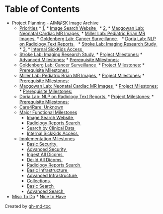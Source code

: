 
Table of Contents
=================

   * [Project Planning - AIM@SK Image Archive](#project-planning---aimsk-image-archive)
      * [Priorities](#priorities)
            * [1.](#1)
               * [Image Search Website <a href="https://camo.githubusercontent.com/0dbcd37469387f628e23db99e993b588f72150da/68747470733a2f2f696d672e736869656c64732e696f2f62616467652f457069632d496d6167655f5365617263682d626c756576696f6c65742e737667" target="_blank" rel="nofollow"><img src="https://camo.githubusercontent.com/0dbcd37469387f628e23db99e993b588f72150da/68747470733a2f2f696d672e736869656c64732e696f2f62616467652f457069632d496d6167655f5365617263682d626c756576696f6c65742e737667" alt="" data-canonical-src="https://img.shields.io/badge/Epic-Image_Search-blueviolet.svg" style="max-width:100\x;"></a> <a href="https://camo.githubusercontent.com/a8721d6193cc3fa8058575fde3772a6c6f891062/68747470733a2f2f696d672e736869656c64732e696f2f62616467652f5765656b732d332d6666363462392e737667" target="_blank" rel="nofollow"><img src="https://camo.githubusercontent.com/a8721d6193cc3fa8058575fde3772a6c6f891062/68747470733a2f2f696d672e736869656c64732e696f2f62616467652f5765656b732d332d6666363462392e737667" alt="" data-canonical-src="https://img.shields.io/badge/Weeks-3-ff64b9.svg" style="max-width:100\x;"></a>](#image-search-website--)
            * [2.](#2)
               * [Macgowan Lab: Neonatal Cardiac MR Images <a href="https://camo.githubusercontent.com/a8721d6193cc3fa8058575fde3772a6c6f891062/68747470733a2f2f696d672e736869656c64732e696f2f62616467652f5765656b732d332d6666363462392e737667" target="_blank" rel="nofollow"><img src="https://camo.githubusercontent.com/a8721d6193cc3fa8058575fde3772a6c6f891062/68747470733a2f2f696d672e736869656c64732e696f2f62616467652f5765656b732d332d6666363462392e737667" alt="" data-canonical-src="https://img.shields.io/badge/Weeks-3-ff64b9.svg" style="max-width:100\x;"></a>](#macgowan-lab-neonatal-cardiac-mr-images-)
               * [Miller Lab: Pediatric Brian MR Images <a href="https://camo.githubusercontent.com/a8721d6193cc3fa8058575fde3772a6c6f891062/68747470733a2f2f696d672e736869656c64732e696f2f62616467652f5765656b732d332d6666363462392e737667" target="_blank" rel="nofollow"><img src="https://camo.githubusercontent.com/a8721d6193cc3fa8058575fde3772a6c6f891062/68747470733a2f2f696d672e736869656c64732e696f2f62616467652f5765656b732d332d6666363462392e737667" alt="" data-canonical-src="https://img.shields.io/badge/Weeks-3-ff64b9.svg" style="max-width:100\x;"></a>](#miller-lab-pediatric-brian-mr-images-)
               * [Goldenberg Lab: Cancer Surveillance <a href="https://camo.githubusercontent.com/a8721d6193cc3fa8058575fde3772a6c6f891062/68747470733a2f2f696d672e736869656c64732e696f2f62616467652f5765656b732d332d6666363462392e737667" target="_blank" rel="nofollow"><img src="https://camo.githubusercontent.com/a8721d6193cc3fa8058575fde3772a6c6f891062/68747470733a2f2f696d672e736869656c64732e696f2f62616467652f5765656b732d332d6666363462392e737667" alt="" data-canonical-src="https://img.shields.io/badge/Weeks-3-ff64b9.svg" style="max-width:100\x;"></a> <a href="https://camo.githubusercontent.com/be5eafdd7dd20fb6635b30701ac25ab2c992639d/68747470733a2f2f696d672e736869656c64732e696f2f62616467652f457069632d5265706f7274735f5365617263682d626c756576696f6c65742e737667" target="_blank" rel="nofollow"><img src="https://camo.githubusercontent.com/be5eafdd7dd20fb6635b30701ac25ab2c992639d/68747470733a2f2f696d672e736869656c64732e696f2f62616467652f457069632d5265706f7274735f5365617263682d626c756576696f6c65742e737667" alt="" data-canonical-src="https://img.shields.io/badge/Epic-Reports_Search-blueviolet.svg" style="max-width:100\x;"></a> <a href="https://camo.githubusercontent.com/e7828f87ebd4a705a4bf12ecdae217a1336a2c11/68747470733a2f2f696d672e736869656c64732e696f2f62616467652f5765656b732d322d6666363462392e737667" target="_blank" rel="nofollow"><img src="https://camo.githubusercontent.com/e7828f87ebd4a705a4bf12ecdae217a1336a2c11/68747470733a2f2f696d672e736869656c64732e696f2f62616467652f5765656b732d322d6666363462392e737667" alt="" data-canonical-src="https://img.shields.io/badge/Weeks-2-ff64b9.svg" style="max-width:100\x;"></a>](#goldenberg-lab-cancer-surveillance---)
               * [Doria Lab: NLP on Radiology Text Reports <a href="https://camo.githubusercontent.com/a8721d6193cc3fa8058575fde3772a6c6f891062/68747470733a2f2f696d672e736869656c64732e696f2f62616467652f5765656b732d332d6666363462392e737667" target="_blank" rel="nofollow"><img src="https://camo.githubusercontent.com/a8721d6193cc3fa8058575fde3772a6c6f891062/68747470733a2f2f696d672e736869656c64732e696f2f62616467652f5765656b732d332d6666363462392e737667" alt="" data-canonical-src="https://img.shields.io/badge/Weeks-3-ff64b9.svg" style="max-width:100\x;"></a> <a href="https://camo.githubusercontent.com/be5eafdd7dd20fb6635b30701ac25ab2c992639d/68747470733a2f2f696d672e736869656c64732e696f2f62616467652f457069632d5265706f7274735f5365617263682d626c756576696f6c65742e737667" target="_blank" rel="nofollow"><img src="https://camo.githubusercontent.com/be5eafdd7dd20fb6635b30701ac25ab2c992639d/68747470733a2f2f696d672e736869656c64732e696f2f62616467652f457069632d5265706f7274735f5365617263682d626c756576696f6c65742e737667" alt="" data-canonical-src="https://img.shields.io/badge/Epic-Reports_Search-blueviolet.svg" style="max-width:100\x;"></a> <a href="https://camo.githubusercontent.com/e7828f87ebd4a705a4bf12ecdae217a1336a2c11/68747470733a2f2f696d672e736869656c64732e696f2f62616467652f5765656b732d322d6666363462392e737667" target="_blank" rel="nofollow"><img src="https://camo.githubusercontent.com/e7828f87ebd4a705a4bf12ecdae217a1336a2c11/68747470733a2f2f696d672e736869656c64732e696f2f62616467652f5765656b732d322d6666363462392e737667" alt="" data-canonical-src="https://img.shields.io/badge/Weeks-2-ff64b9.svg" style="max-width:100\x;"></a>](#doria-lab-nlp-on-radiology-text-reports---)
               * [Stroke Lab: Imaging Research Study  <a href="https://camo.githubusercontent.com/b7edf0faf811e0c255ffb57621b87378d9d0a7fa/68747470733a2f2f696d672e736869656c64732e696f2f62616467652f5765656b732d382d6666363462392e737667" target="_blank" rel="nofollow"><img src="https://camo.githubusercontent.com/b7edf0faf811e0c255ffb57621b87378d9d0a7fa/68747470733a2f2f696d672e736869656c64732e696f2f62616467652f5765656b732d382d6666363462392e737667" alt="" data-canonical-src="https://img.shields.io/badge/Weeks-8-ff64b9.svg" style="max-width:100\x;"></a> <a href="https://camo.githubusercontent.com/9985d5a527d16572c541dcb10c577b04974ed996/68747470733a2f2f696d672e736869656c64732e696f2f62616467652f457069632d436c696e6963616c5f5365617263682d626c756576696f6c65742e737667" target="_blank" rel="nofollow"><img src="https://camo.githubusercontent.com/9985d5a527d16572c541dcb10c577b04974ed996/68747470733a2f2f696d672e736869656c64732e696f2f62616467652f457069632d436c696e6963616c5f5365617263682d626c756576696f6c65742e737667" alt="" data-canonical-src="https://img.shields.io/badge/Epic-Clinical_Search-blueviolet.svg" style="max-width:100\x;"></a> <a href="https://camo.githubusercontent.com/421142237cacdbf55c01a4780c3af7ccbd0bac21/68747470733a2f2f696d672e736869656c64732e696f2f62616467652f5765656b732d335f2545322539442539342d6666363462392e737667" target="_blank" rel="nofollow"><img src="https://camo.githubusercontent.com/421142237cacdbf55c01a4780c3af7ccbd0bac21/68747470733a2f2f696d672e736869656c64732e696f2f62616467652f5765656b732d335f2545322539442539342d6666363462392e737667" alt="" data-canonical-src="https://img.shields.io/badge/Weeks-3_❔-ff64b9.svg" style="max-width:100\x;"></a>](#stroke-lab-imaging-research-study----)
            * [3.](#3)
               * [Internal SickKids Access <a href="https://camo.githubusercontent.com/d93e4bdc8befe75095fb84369c1a42bd269bfa68/68747470733a2f2f696d672e736869656c64732e696f2f62616467652f457069632d496e7465726e616c5f5369636b4b6964732d626c756576696f6c65742e737667" target="_blank" rel="nofollow"><img src="https://camo.githubusercontent.com/d93e4bdc8befe75095fb84369c1a42bd269bfa68/68747470733a2f2f696d672e736869656c64732e696f2f62616467652f457069632d496e7465726e616c5f5369636b4b6964732d626c756576696f6c65742e737667" alt="" data-canonical-src="https://img.shields.io/badge/Epic-Internal_SickKids-blueviolet.svg" style="max-width:100\x;"></a> <a href="https://camo.githubusercontent.com/8748bc2f3cb207bee3d680a619a6a3d94ecea8bd/68747470733a2f2f696d672e736869656c64732e696f2f62616467652f5765656b732d362d6666363462392e737667" target="_blank" rel="nofollow"><img src="https://camo.githubusercontent.com/8748bc2f3cb207bee3d680a619a6a3d94ecea8bd/68747470733a2f2f696d672e736869656c64732e696f2f62616467652f5765656b732d362d6666363462392e737667" alt="" data-canonical-src="https://img.shields.io/badge/Weeks-6-ff64b9.svg" style="max-width:100\x;"></a>](#internal-sickkids-access--)
      * [Stroke Lab: Imaging Research Study  <a href="https://camo.githubusercontent.com/b7edf0faf811e0c255ffb57621b87378d9d0a7fa/68747470733a2f2f696d672e736869656c64732e696f2f62616467652f5765656b732d382d6666363462392e737667" target="_blank" rel="nofollow"><img src="https://camo.githubusercontent.com/b7edf0faf811e0c255ffb57621b87378d9d0a7fa/68747470733a2f2f696d672e736869656c64732e696f2f62616467652f5765656b732d382d6666363462392e737667" alt="" data-canonical-src="https://img.shields.io/badge/Weeks-8-ff64b9.svg" style="max-width:100\x;"></a>](#stroke-lab-imaging-research-study--)
               * [Project Milestones:](#project-milestones)
               * [Advanced Milestones:](#advanced-milestones)
               * [Prerequisite Milestones:](#prerequisite-milestones)
      * [Goldenberg Lab: Cancer Surveillance <a href="https://camo.githubusercontent.com/a8721d6193cc3fa8058575fde3772a6c6f891062/68747470733a2f2f696d672e736869656c64732e696f2f62616467652f5765656b732d332d6666363462392e737667" target="_blank" rel="nofollow"><img src="https://camo.githubusercontent.com/a8721d6193cc3fa8058575fde3772a6c6f891062/68747470733a2f2f696d672e736869656c64732e696f2f62616467652f5765656b732d332d6666363462392e737667" alt="" data-canonical-src="https://img.shields.io/badge/Weeks-3-ff64b9.svg" style="max-width:100\x;"></a>](#goldenberg-lab-cancer-surveillance-)
               * [Project Milestones:](#project-milestones-1)
               * [Prerequisite Milestones:](#prerequisite-milestones-1)
      * [Miller Lab: Pediatric Brian MR Images <a href="https://camo.githubusercontent.com/a8721d6193cc3fa8058575fde3772a6c6f891062/68747470733a2f2f696d672e736869656c64732e696f2f62616467652f5765656b732d332d6666363462392e737667" target="_blank" rel="nofollow"><img src="https://camo.githubusercontent.com/a8721d6193cc3fa8058575fde3772a6c6f891062/68747470733a2f2f696d672e736869656c64732e696f2f62616467652f5765656b732d332d6666363462392e737667" alt="" data-canonical-src="https://img.shields.io/badge/Weeks-3-ff64b9.svg" style="max-width:100\x;"></a>](#miller-lab-pediatric-brian-mr-images--1)
               * [Project Milestones:](#project-milestones-2)
               * [Prerequisite Milestones:](#prerequisite-milestones-2)
      * [Macgowan Lab: Neonatal Cardiac MR Images <a href="https://camo.githubusercontent.com/a8721d6193cc3fa8058575fde3772a6c6f891062/68747470733a2f2f696d672e736869656c64732e696f2f62616467652f5765656b732d332d6666363462392e737667" target="_blank" rel="nofollow"><img src="https://camo.githubusercontent.com/a8721d6193cc3fa8058575fde3772a6c6f891062/68747470733a2f2f696d672e736869656c64732e696f2f62616467652f5765656b732d332d6666363462392e737667" alt="" data-canonical-src="https://img.shields.io/badge/Weeks-3-ff64b9.svg" style="max-width:100\x;"></a>](#macgowan-lab-neonatal-cardiac-mr-images--1)
               * [Project Milestones:](#project-milestones-3)
               * [Prerequisite Milestones:](#prerequisite-milestones-3)
      * [Doria Lab: NLP on Radiology Text Reports <a href="https://camo.githubusercontent.com/a8721d6193cc3fa8058575fde3772a6c6f891062/68747470733a2f2f696d672e736869656c64732e696f2f62616467652f5765656b732d332d6666363462392e737667" target="_blank" rel="nofollow"><img src="https://camo.githubusercontent.com/a8721d6193cc3fa8058575fde3772a6c6f891062/68747470733a2f2f696d672e736869656c64732e696f2f62616467652f5765656b732d332d6666363462392e737667" alt="" data-canonical-src="https://img.shields.io/badge/Weeks-3-ff64b9.svg" style="max-width:100\x;"></a>](#doria-lab-nlp-on-radiology-text-reports-)
               * [Project Milestones:](#project-milestones-4)
               * [Prerequisite Milestones:](#prerequisite-milestones-4)
      * [Care4Rare: Unknown](#care4rare-unknown)
      * [Major Functional Milestones](#major-functional-milestones)
         * [Image Search Website <a href="https://camo.githubusercontent.com/0dbcd37469387f628e23db99e993b588f72150da/68747470733a2f2f696d672e736869656c64732e696f2f62616467652f457069632d496d6167655f5365617263682d626c756576696f6c65742e737667" target="_blank" rel="nofollow"><img src="https://camo.githubusercontent.com/0dbcd37469387f628e23db99e993b588f72150da/68747470733a2f2f696d672e736869656c64732e696f2f62616467652f457069632d496d6167655f5365617263682d626c756576696f6c65742e737667" alt="" data-canonical-src="https://img.shields.io/badge/Epic-Image_Search-blueviolet.svg" style="max-width:100\x;"></a> <a href="https://camo.githubusercontent.com/a8721d6193cc3fa8058575fde3772a6c6f891062/68747470733a2f2f696d672e736869656c64732e696f2f62616467652f5765656b732d332d6666363462392e737667" target="_blank" rel="nofollow"><img src="https://camo.githubusercontent.com/a8721d6193cc3fa8058575fde3772a6c6f891062/68747470733a2f2f696d672e736869656c64732e696f2f62616467652f5765656b732d332d6666363462392e737667" alt="" data-canonical-src="https://img.shields.io/badge/Weeks-3-ff64b9.svg" style="max-width:100\x;"></a>](#image-search-website---1)
         * [Radiology Reports Search <a href="https://camo.githubusercontent.com/be5eafdd7dd20fb6635b30701ac25ab2c992639d/68747470733a2f2f696d672e736869656c64732e696f2f62616467652f457069632d5265706f7274735f5365617263682d626c756576696f6c65742e737667" target="_blank" rel="nofollow"><img src="https://camo.githubusercontent.com/be5eafdd7dd20fb6635b30701ac25ab2c992639d/68747470733a2f2f696d672e736869656c64732e696f2f62616467652f457069632d5265706f7274735f5365617263682d626c756576696f6c65742e737667" alt="" data-canonical-src="https://img.shields.io/badge/Epic-Reports_Search-blueviolet.svg" style="max-width:100\x;"></a> <a href="https://camo.githubusercontent.com/e7828f87ebd4a705a4bf12ecdae217a1336a2c11/68747470733a2f2f696d672e736869656c64732e696f2f62616467652f5765656b732d322d6666363462392e737667" target="_blank" rel="nofollow"><img src="https://camo.githubusercontent.com/e7828f87ebd4a705a4bf12ecdae217a1336a2c11/68747470733a2f2f696d672e736869656c64732e696f2f62616467652f5765656b732d322d6666363462392e737667" alt="" data-canonical-src="https://img.shields.io/badge/Weeks-2-ff64b9.svg" style="max-width:100\x;"></a>](#radiology-reports-search--)
         * [Search by Clinical Data <a href="https://camo.githubusercontent.com/9985d5a527d16572c541dcb10c577b04974ed996/68747470733a2f2f696d672e736869656c64732e696f2f62616467652f457069632d436c696e6963616c5f5365617263682d626c756576696f6c65742e737667" target="_blank" rel="nofollow"><img src="https://camo.githubusercontent.com/9985d5a527d16572c541dcb10c577b04974ed996/68747470733a2f2f696d672e736869656c64732e696f2f62616467652f457069632d436c696e6963616c5f5365617263682d626c756576696f6c65742e737667" alt="" data-canonical-src="https://img.shields.io/badge/Epic-Clinical_Search-blueviolet.svg" style="max-width:100\x;"></a> <a href="https://camo.githubusercontent.com/421142237cacdbf55c01a4780c3af7ccbd0bac21/68747470733a2f2f696d672e736869656c64732e696f2f62616467652f5765656b732d335f2545322539442539342d6666363462392e737667" target="_blank" rel="nofollow"><img src="https://camo.githubusercontent.com/421142237cacdbf55c01a4780c3af7ccbd0bac21/68747470733a2f2f696d672e736869656c64732e696f2f62616467652f5765656b732d335f2545322539442539342d6666363462392e737667" alt="" data-canonical-src="https://img.shields.io/badge/Weeks-3_❔-ff64b9.svg" style="max-width:100\x;"></a>](#search-by-clinical-data--)
         * [Internal SickKids Access <a href="https://camo.githubusercontent.com/d93e4bdc8befe75095fb84369c1a42bd269bfa68/68747470733a2f2f696d672e736869656c64732e696f2f62616467652f457069632d496e7465726e616c5f5369636b4b6964732d626c756576696f6c65742e737667" target="_blank" rel="nofollow"><img src="https://camo.githubusercontent.com/d93e4bdc8befe75095fb84369c1a42bd269bfa68/68747470733a2f2f696d672e736869656c64732e696f2f62616467652f457069632d496e7465726e616c5f5369636b4b6964732d626c756576696f6c65742e737667" alt="" data-canonical-src="https://img.shields.io/badge/Epic-Internal_SickKids-blueviolet.svg" style="max-width:100\x;"></a> <a href="https://camo.githubusercontent.com/8748bc2f3cb207bee3d680a619a6a3d94ecea8bd/68747470733a2f2f696d672e736869656c64732e696f2f62616467652f5765656b732d362d6666363462392e737667" target="_blank" rel="nofollow"><img src="https://camo.githubusercontent.com/8748bc2f3cb207bee3d680a619a6a3d94ecea8bd/68747470733a2f2f696d672e736869656c64732e696f2f62616467652f5765656b732d362d6666363462392e737667" alt="" data-canonical-src="https://img.shields.io/badge/Weeks-6-ff64b9.svg" style="max-width:100\x;"></a>](#internal-sickkids-access---1)
      * [Implementation Milestones](#implementation-milestones)
         * [Basic Security  <a href="https://camo.githubusercontent.com/0dbcd37469387f628e23db99e993b588f72150da/68747470733a2f2f696d672e736869656c64732e696f2f62616467652f457069632d496d6167655f5365617263682d626c756576696f6c65742e737667" target="_blank" rel="nofollow"><img src="https://camo.githubusercontent.com/0dbcd37469387f628e23db99e993b588f72150da/68747470733a2f2f696d672e736869656c64732e696f2f62616467652f457069632d496d6167655f5365617263682d626c756576696f6c65742e737667" alt="" data-canonical-src="https://img.shields.io/badge/Epic-Image_Search-blueviolet.svg" style="max-width:100\x;"></a> <a href="https://camo.githubusercontent.com/be5eafdd7dd20fb6635b30701ac25ab2c992639d/68747470733a2f2f696d672e736869656c64732e696f2f62616467652f457069632d5265706f7274735f5365617263682d626c756576696f6c65742e737667" target="_blank" rel="nofollow"><img src="https://camo.githubusercontent.com/be5eafdd7dd20fb6635b30701ac25ab2c992639d/68747470733a2f2f696d672e736869656c64732e696f2f62616467652f457069632d5265706f7274735f5365617263682d626c756576696f6c65742e737667" alt="" data-canonical-src="https://img.shields.io/badge/Epic-Reports_Search-blueviolet.svg" style="max-width:100\x;"></a> <a href="https://camo.githubusercontent.com/a55e801bdc6f7c5fbeb526f40c34acc80d2dd8b0/68747470733a2f2f696d672e736869656c64732e696f2f62616467652f446179732d312d6666363462392e737667" target="_blank" rel="nofollow"><img src="https://camo.githubusercontent.com/a55e801bdc6f7c5fbeb526f40c34acc80d2dd8b0/68747470733a2f2f696d672e736869656c64732e696f2f62616467652f446179732d312d6666363462392e737667" alt="" data-canonical-src="https://img.shields.io/badge/Days-1-ff64b9.svg" style="max-width:100\x;"></a>](#basic-security----)
         * [Advanced Security <a href="https://camo.githubusercontent.com/d93e4bdc8befe75095fb84369c1a42bd269bfa68/68747470733a2f2f696d672e736869656c64732e696f2f62616467652f457069632d496e7465726e616c5f5369636b4b6964732d626c756576696f6c65742e737667" target="_blank" rel="nofollow"><img src="https://camo.githubusercontent.com/d93e4bdc8befe75095fb84369c1a42bd269bfa68/68747470733a2f2f696d672e736869656c64732e696f2f62616467652f457069632d496e7465726e616c5f5369636b4b6964732d626c756576696f6c65742e737667" alt="" data-canonical-src="https://img.shields.io/badge/Epic-Internal_SickKids-blueviolet.svg" style="max-width:100\x;"></a> <a href="https://camo.githubusercontent.com/e7828f87ebd4a705a4bf12ecdae217a1336a2c11/68747470733a2f2f696d672e736869656c64732e696f2f62616467652f5765656b732d322d6666363462392e737667" target="_blank" rel="nofollow"><img src="https://camo.githubusercontent.com/e7828f87ebd4a705a4bf12ecdae217a1336a2c11/68747470733a2f2f696d672e736869656c64732e696f2f62616467652f5765656b732d322d6666363462392e737667" alt="" data-canonical-src="https://img.shields.io/badge/Weeks-2-ff64b9.svg" style="max-width:100\x;"></a>](#advanced-security--)
         * [Ingest All Dicoms <a href="https://camo.githubusercontent.com/0dbcd37469387f628e23db99e993b588f72150da/68747470733a2f2f696d672e736869656c64732e696f2f62616467652f457069632d496d6167655f5365617263682d626c756576696f6c65742e737667" target="_blank" rel="nofollow"><img src="https://camo.githubusercontent.com/0dbcd37469387f628e23db99e993b588f72150da/68747470733a2f2f696d672e736869656c64732e696f2f62616467652f457069632d496d6167655f5365617263682d626c756576696f6c65742e737667" alt="" data-canonical-src="https://img.shields.io/badge/Epic-Image_Search-blueviolet.svg" style="max-width:100\x;"></a> <a href="https://camo.githubusercontent.com/d93e4bdc8befe75095fb84369c1a42bd269bfa68/68747470733a2f2f696d672e736869656c64732e696f2f62616467652f457069632d496e7465726e616c5f5369636b4b6964732d626c756576696f6c65742e737667" target="_blank" rel="nofollow"><img src="https://camo.githubusercontent.com/d93e4bdc8befe75095fb84369c1a42bd269bfa68/68747470733a2f2f696d672e736869656c64732e696f2f62616467652f457069632d496e7465726e616c5f5369636b4b6964732d626c756576696f6c65742e737667" alt="" data-canonical-src="https://img.shields.io/badge/Epic-Internal_SickKids-blueviolet.svg" style="max-width:100\x;"></a> <a href="https://camo.githubusercontent.com/67d55286ea36dd69c7a0d96ad77a4a1d6dec18fc/68747470733a2f2f696d672e736869656c64732e696f2f62616467652f446179732d332d6666363462392e737667" target="_blank" rel="nofollow"><img src="https://camo.githubusercontent.com/67d55286ea36dd69c7a0d96ad77a4a1d6dec18fc/68747470733a2f2f696d672e736869656c64732e696f2f62616467652f446179732d332d6666363462392e737667" alt="" data-canonical-src="https://img.shields.io/badge/Days-3-ff64b9.svg" style="max-width:100\x;"></a>](#ingest-all-dicoms---)
         * [De-Id All Dicoms <a href="https://camo.githubusercontent.com/d93e4bdc8befe75095fb84369c1a42bd269bfa68/68747470733a2f2f696d672e736869656c64732e696f2f62616467652f457069632d496e7465726e616c5f5369636b4b6964732d626c756576696f6c65742e737667" target="_blank" rel="nofollow"><img src="https://camo.githubusercontent.com/d93e4bdc8befe75095fb84369c1a42bd269bfa68/68747470733a2f2f696d672e736869656c64732e696f2f62616467652f457069632d496e7465726e616c5f5369636b4b6964732d626c756576696f6c65742e737667" alt="" data-canonical-src="https://img.shields.io/badge/Epic-Internal_SickKids-blueviolet.svg" style="max-width:100\x;"></a> <a href="https://camo.githubusercontent.com/8a29c11cbb4a3c130145c35ed165246f9ef0d5aa/68747470733a2f2f696d672e736869656c64732e696f2f62616467652f5765656b732d322e352d6666363462392e737667" target="_blank" rel="nofollow"><img src="https://camo.githubusercontent.com/8a29c11cbb4a3c130145c35ed165246f9ef0d5aa/68747470733a2f2f696d672e736869656c64732e696f2f62616467652f5765656b732d322e352d6666363462392e737667" alt="" data-canonical-src="https://img.shields.io/badge/Weeks-2.5-ff64b9.svg" style="max-width:100\x;"></a>](#de-id-all-dicoms--)
         * [Radiology Reports Search <a href="https://camo.githubusercontent.com/be5eafdd7dd20fb6635b30701ac25ab2c992639d/68747470733a2f2f696d672e736869656c64732e696f2f62616467652f457069632d5265706f7274735f5365617263682d626c756576696f6c65742e737667" target="_blank" rel="nofollow"><img src="https://camo.githubusercontent.com/be5eafdd7dd20fb6635b30701ac25ab2c992639d/68747470733a2f2f696d672e736869656c64732e696f2f62616467652f457069632d5265706f7274735f5365617263682d626c756576696f6c65742e737667" alt="" data-canonical-src="https://img.shields.io/badge/Epic-Reports_Search-blueviolet.svg" style="max-width:100\x;"></a> <a href="https://camo.githubusercontent.com/64e9e354db10e4f169930de828069e6100c1616c/68747470733a2f2f696d672e736869656c64732e696f2f62616467652f4c61622d476f6c64656e626572672d426c75652e737667" target="_blank" rel="nofollow"><img src="https://camo.githubusercontent.com/64e9e354db10e4f169930de828069e6100c1616c/68747470733a2f2f696d672e736869656c64732e696f2f62616467652f4c61622d476f6c64656e626572672d426c75652e737667" alt="" data-canonical-src="https://img.shields.io/badge/Lab-Goldenberg-Blue.svg" style="max-width:100\x;"></a> <a href="https://camo.githubusercontent.com/780bf5b9b021c8507c71388878ce5e35248028fb/68747470733a2f2f696d672e736869656c64732e696f2f62616467652f4c61622d446f7269612d426c75652e737667" target="_blank" rel="nofollow"><img src="https://camo.githubusercontent.com/780bf5b9b021c8507c71388878ce5e35248028fb/68747470733a2f2f696d672e736869656c64732e696f2f62616467652f4c61622d446f7269612d426c75652e737667" alt="" data-canonical-src="https://img.shields.io/badge/Lab-Doria-Blue.svg" style="max-width:100\x;"></a> <a href="https://camo.githubusercontent.com/e7828f87ebd4a705a4bf12ecdae217a1336a2c11/68747470733a2f2f696d672e736869656c64732e696f2f62616467652f5765656b732d322d6666363462392e737667" target="_blank" rel="nofollow"><img src="https://camo.githubusercontent.com/e7828f87ebd4a705a4bf12ecdae217a1336a2c11/68747470733a2f2f696d672e736869656c64732e696f2f62616467652f5765656b732d322d6666363462392e737667" alt="" data-canonical-src="https://img.shields.io/badge/Weeks-2-ff64b9.svg" style="max-width:100\x;"></a>](#radiology-reports-search----)
         * [Basic Infrastructure <a href="https://camo.githubusercontent.com/0dbcd37469387f628e23db99e993b588f72150da/68747470733a2f2f696d672e736869656c64732e696f2f62616467652f457069632d496d6167655f5365617263682d626c756576696f6c65742e737667" target="_blank" rel="nofollow"><img src="https://camo.githubusercontent.com/0dbcd37469387f628e23db99e993b588f72150da/68747470733a2f2f696d672e736869656c64732e696f2f62616467652f457069632d496d6167655f5365617263682d626c756576696f6c65742e737667" alt="" data-canonical-src="https://img.shields.io/badge/Epic-Image_Search-blueviolet.svg" style="max-width:100\x;"></a> <a href="https://camo.githubusercontent.com/be5eafdd7dd20fb6635b30701ac25ab2c992639d/68747470733a2f2f696d672e736869656c64732e696f2f62616467652f457069632d5265706f7274735f5365617263682d626c756576696f6c65742e737667" target="_blank" rel="nofollow"><img src="https://camo.githubusercontent.com/be5eafdd7dd20fb6635b30701ac25ab2c992639d/68747470733a2f2f696d672e736869656c64732e696f2f62616467652f457069632d5265706f7274735f5365617263682d626c756576696f6c65742e737667" alt="" data-canonical-src="https://img.shields.io/badge/Epic-Reports_Search-blueviolet.svg" style="max-width:100\x;"></a> <a href="https://camo.githubusercontent.com/9985d5a527d16572c541dcb10c577b04974ed996/68747470733a2f2f696d672e736869656c64732e696f2f62616467652f457069632d436c696e6963616c5f5365617263682d626c756576696f6c65742e737667" target="_blank" rel="nofollow"><img src="https://camo.githubusercontent.com/9985d5a527d16572c541dcb10c577b04974ed996/68747470733a2f2f696d672e736869656c64732e696f2f62616467652f457069632d436c696e6963616c5f5365617263682d626c756576696f6c65742e737667" alt="" data-canonical-src="https://img.shields.io/badge/Epic-Clinical_Search-blueviolet.svg" style="max-width:100\x;"></a> <a href="https://camo.githubusercontent.com/d93e4bdc8befe75095fb84369c1a42bd269bfa68/68747470733a2f2f696d672e736869656c64732e696f2f62616467652f457069632d496e7465726e616c5f5369636b4b6964732d626c756576696f6c65742e737667" target="_blank" rel="nofollow"><img src="https://camo.githubusercontent.com/d93e4bdc8befe75095fb84369c1a42bd269bfa68/68747470733a2f2f696d672e736869656c64732e696f2f62616467652f457069632d496e7465726e616c5f5369636b4b6964732d626c756576696f6c65742e737667" alt="" data-canonical-src="https://img.shields.io/badge/Epic-Internal_SickKids-blueviolet.svg" style="max-width:100\x;"></a> <a href="https://camo.githubusercontent.com/23453813f905315015fac8ea3515688e8ce6499f/68747470733a2f2f696d672e736869656c64732e696f2f62616467652f446179732d302e352d6666363462392e737667" target="_blank" rel="nofollow"><img src="https://camo.githubusercontent.com/23453813f905315015fac8ea3515688e8ce6499f/68747470733a2f2f696d672e736869656c64732e696f2f62616467652f446179732d302e352d6666363462392e737667" alt="" data-canonical-src="https://img.shields.io/badge/Days-0.5-ff64b9.svg" style="max-width:100\x;"></a>](#basic-infrastructure-----)
         * [Advanced Infrastructure <a href="https://camo.githubusercontent.com/d93e4bdc8befe75095fb84369c1a42bd269bfa68/68747470733a2f2f696d672e736869656c64732e696f2f62616467652f457069632d496e7465726e616c5f5369636b4b6964732d626c756576696f6c65742e737667" target="_blank" rel="nofollow"><img src="https://camo.githubusercontent.com/d93e4bdc8befe75095fb84369c1a42bd269bfa68/68747470733a2f2f696d672e736869656c64732e696f2f62616467652f457069632d496e7465726e616c5f5369636b4b6964732d626c756576696f6c65742e737667" alt="" data-canonical-src="https://img.shields.io/badge/Epic-Internal_SickKids-blueviolet.svg" style="max-width:100\x;"></a> <a href="https://camo.githubusercontent.com/e7828f87ebd4a705a4bf12ecdae217a1336a2c11/68747470733a2f2f696d672e736869656c64732e696f2f62616467652f5765656b732d322d6666363462392e737667" target="_blank" rel="nofollow"><img src="https://camo.githubusercontent.com/e7828f87ebd4a705a4bf12ecdae217a1336a2c11/68747470733a2f2f696d672e736869656c64732e696f2f62616467652f5765656b732d322d6666363462392e737667" alt="" data-canonical-src="https://img.shields.io/badge/Weeks-2-ff64b9.svg" style="max-width:100\x;"></a>](#advanced-infrastructure--)
         * [Collections <a href="https://camo.githubusercontent.com/0dbcd37469387f628e23db99e993b588f72150da/68747470733a2f2f696d672e736869656c64732e696f2f62616467652f457069632d496d6167655f5365617263682d626c756576696f6c65742e737667" target="_blank" rel="nofollow"><img src="https://camo.githubusercontent.com/0dbcd37469387f628e23db99e993b588f72150da/68747470733a2f2f696d672e736869656c64732e696f2f62616467652f457069632d496d6167655f5365617263682d626c756576696f6c65742e737667" alt="" data-canonical-src="https://img.shields.io/badge/Epic-Image_Search-blueviolet.svg" style="max-width:100\x;"></a> <a href="https://camo.githubusercontent.com/be5eafdd7dd20fb6635b30701ac25ab2c992639d/68747470733a2f2f696d672e736869656c64732e696f2f62616467652f457069632d5265706f7274735f5365617263682d626c756576696f6c65742e737667" target="_blank" rel="nofollow"><img src="https://camo.githubusercontent.com/be5eafdd7dd20fb6635b30701ac25ab2c992639d/68747470733a2f2f696d672e736869656c64732e696f2f62616467652f457069632d5265706f7274735f5365617263682d626c756576696f6c65742e737667" alt="" data-canonical-src="https://img.shields.io/badge/Epic-Reports_Search-blueviolet.svg" style="max-width:100\x;"></a> <a href="https://camo.githubusercontent.com/9985d5a527d16572c541dcb10c577b04974ed996/68747470733a2f2f696d672e736869656c64732e696f2f62616467652f457069632d436c696e6963616c5f5365617263682d626c756576696f6c65742e737667" target="_blank" rel="nofollow"><img src="https://camo.githubusercontent.com/9985d5a527d16572c541dcb10c577b04974ed996/68747470733a2f2f696d672e736869656c64732e696f2f62616467652f457069632d436c696e6963616c5f5365617263682d626c756576696f6c65742e737667" alt="" data-canonical-src="https://img.shields.io/badge/Epic-Clinical_Search-blueviolet.svg" style="max-width:100\x;"></a> <a href="https://camo.githubusercontent.com/d93e4bdc8befe75095fb84369c1a42bd269bfa68/68747470733a2f2f696d672e736869656c64732e696f2f62616467652f457069632d496e7465726e616c5f5369636b4b6964732d626c756576696f6c65742e737667" target="_blank" rel="nofollow"><img src="https://camo.githubusercontent.com/d93e4bdc8befe75095fb84369c1a42bd269bfa68/68747470733a2f2f696d672e736869656c64732e696f2f62616467652f457069632d496e7465726e616c5f5369636b4b6964732d626c756576696f6c65742e737667" alt="" data-canonical-src="https://img.shields.io/badge/Epic-Internal_SickKids-blueviolet.svg" style="max-width:100\x;"></a> <a href="https://camo.githubusercontent.com/f71241c90bf2799285041a97072c7b69037ef579/68747470733a2f2f696d672e736869656c64732e696f2f62616467652f5765656b732d312d6666363462392e737667" target="_blank" rel="nofollow"><img src="https://camo.githubusercontent.com/f71241c90bf2799285041a97072c7b69037ef579/68747470733a2f2f696d672e736869656c64732e696f2f62616467652f5765656b732d312d6666363462392e737667" alt="" data-canonical-src="https://img.shields.io/badge/Weeks-1-ff64b9.svg" style="max-width:100\x;"></a>](#collections-----)
         * [Basic Search <a href="https://camo.githubusercontent.com/0dbcd37469387f628e23db99e993b588f72150da/68747470733a2f2f696d672e736869656c64732e696f2f62616467652f457069632d496d6167655f5365617263682d626c756576696f6c65742e737667" target="_blank" rel="nofollow"><img src="https://camo.githubusercontent.com/0dbcd37469387f628e23db99e993b588f72150da/68747470733a2f2f696d672e736869656c64732e696f2f62616467652f457069632d496d6167655f5365617263682d626c756576696f6c65742e737667" alt="" data-canonical-src="https://img.shields.io/badge/Epic-Image_Search-blueviolet.svg" style="max-width:100\x;"></a> <a href="https://camo.githubusercontent.com/be5eafdd7dd20fb6635b30701ac25ab2c992639d/68747470733a2f2f696d672e736869656c64732e696f2f62616467652f457069632d5265706f7274735f5365617263682d626c756576696f6c65742e737667" target="_blank" rel="nofollow"><img src="https://camo.githubusercontent.com/be5eafdd7dd20fb6635b30701ac25ab2c992639d/68747470733a2f2f696d672e736869656c64732e696f2f62616467652f457069632d5265706f7274735f5365617263682d626c756576696f6c65742e737667" alt="" data-canonical-src="https://img.shields.io/badge/Epic-Reports_Search-blueviolet.svg" style="max-width:100\x;"></a> <a href="https://camo.githubusercontent.com/350b2d2cd6d15ce7005d2e4663148e2ee16bce6c/68747470733a2f2f696d672e736869656c64732e696f2f62616467652f446f6e652d737563636573732e737667" target="_blank" rel="nofollow"><img src="https://camo.githubusercontent.com/350b2d2cd6d15ce7005d2e4663148e2ee16bce6c/68747470733a2f2f696d672e736869656c64732e696f2f62616467652f446f6e652d737563636573732e737667" alt="" data-canonical-src="https://img.shields.io/badge/Done-success.svg" style="max-width:100\x;"></a>](#basic-search---)
         * [Advanced Search <a href="https://camo.githubusercontent.com/0dbcd37469387f628e23db99e993b588f72150da/68747470733a2f2f696d672e736869656c64732e696f2f62616467652f457069632d496d6167655f5365617263682d626c756576696f6c65742e737667" target="_blank" rel="nofollow"><img src="https://camo.githubusercontent.com/0dbcd37469387f628e23db99e993b588f72150da/68747470733a2f2f696d672e736869656c64732e696f2f62616467652f457069632d496d6167655f5365617263682d626c756576696f6c65742e737667" alt="" data-canonical-src="https://img.shields.io/badge/Epic-Image_Search-blueviolet.svg" style="max-width:100\x;"></a> <a href="https://camo.githubusercontent.com/be5eafdd7dd20fb6635b30701ac25ab2c992639d/68747470733a2f2f696d672e736869656c64732e696f2f62616467652f457069632d5265706f7274735f5365617263682d626c756576696f6c65742e737667" target="_blank" rel="nofollow"><img src="https://camo.githubusercontent.com/be5eafdd7dd20fb6635b30701ac25ab2c992639d/68747470733a2f2f696d672e736869656c64732e696f2f62616467652f457069632d5265706f7274735f5365617263682d626c756576696f6c65742e737667" alt="" data-canonical-src="https://img.shields.io/badge/Epic-Reports_Search-blueviolet.svg" style="max-width:100\x;"></a> <a href="https://camo.githubusercontent.com/9985d5a527d16572c541dcb10c577b04974ed996/68747470733a2f2f696d672e736869656c64732e696f2f62616467652f457069632d436c696e6963616c5f5365617263682d626c756576696f6c65742e737667" target="_blank" rel="nofollow"><img src="https://camo.githubusercontent.com/9985d5a527d16572c541dcb10c577b04974ed996/68747470733a2f2f696d672e736869656c64732e696f2f62616467652f457069632d436c696e6963616c5f5365617263682d626c756576696f6c65742e737667" alt="" data-canonical-src="https://img.shields.io/badge/Epic-Clinical_Search-blueviolet.svg" style="max-width:100\x;"></a> <a href="https://camo.githubusercontent.com/d93e4bdc8befe75095fb84369c1a42bd269bfa68/68747470733a2f2f696d672e736869656c64732e696f2f62616467652f457069632d496e7465726e616c5f5369636b4b6964732d626c756576696f6c65742e737667" target="_blank" rel="nofollow"><img src="https://camo.githubusercontent.com/d93e4bdc8befe75095fb84369c1a42bd269bfa68/68747470733a2f2f696d672e736869656c64732e696f2f62616467652f457069632d496e7465726e616c5f5369636b4b6964732d626c756576696f6c65742e737667" alt="" data-canonical-src="https://img.shields.io/badge/Epic-Internal_SickKids-blueviolet.svg" style="max-width:100\x;"></a> <a href="https://camo.githubusercontent.com/f71241c90bf2799285041a97072c7b69037ef579/68747470733a2f2f696d672e736869656c64732e696f2f62616467652f5765656b732d312d6666363462392e737667" target="_blank" rel="nofollow"><img src="https://camo.githubusercontent.com/f71241c90bf2799285041a97072c7b69037ef579/68747470733a2f2f696d672e736869656c64732e696f2f62616467652f5765656b732d312d6666363462392e737667" alt="" data-canonical-src="https://img.shields.io/badge/Weeks-1-ff64b9.svg" style="max-width:100\x;"></a>](#advanced-search-----)
   * [Misc To Do](#misc-to-do)
               * [Nice to Have](#nice-to-have)

Created by [gh-md-toc](https://github.com/ekalinin/github-markdown-toc)
